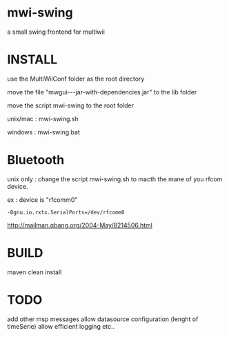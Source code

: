 mwi-swing
=========

a small swing frontend for multiwii

INSTALL
=======

use the MultiWiiConf folder as the root directory

 move the file "mwgui-<Version>-<Release>-jar-with-dependencies.jar" to the lib folder

 move the script mwi-swing to the root folder 
 
 unix/mac : mwi-swing.sh 
 
 windows : mwi-swing.bat

Bluetooth
=====

unix only :  change the script mwi-swing.sh  to macth the mane of you rfcom device.

ex  : device is "rfcomm0"
 
	-Dgnu.io.rxtx.SerialPorts=/dev/rfcomm0
	

http://mailman.qbang.org/2004-May/8214506.html


BUILD
=====

maven clean install

TODO
====

add other msp messages
allow datasource configuration (lenght of timeSerie)
allow efficient logging
etc..

